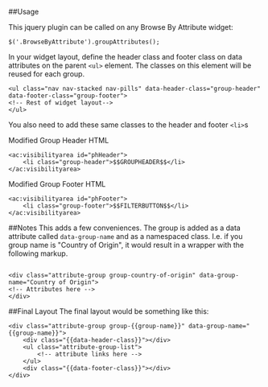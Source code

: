 ##Usage

This jquery plugin can be called on any Browse By Attribute widget:

```
$('.BrowseByAttribute').groupAttributes();
```

In your widget layout, define the header class and footer class on data attributes on the parent `<ul>` element. The classes on this element will be reused for each group. 

```
<ul class="nav nav-stacked nav-pills" data-header-class="group-header" data-footer-class="group-footer">
<!-- Rest of widget layout-->
</ul>
```

You also need to add these same classes to the header and footer `<li>`s

Modified Group Header HTML
```
<ac:visibilityarea id="phHeader">
    <li class="group-header">$$GROUPHEADER$$</li>
</ac:visibilityarea>
```

Modified Group Footer HTML
```
<ac:visibilityarea id="phFooter">
    <li class="group-footer">$$FILTERBUTTON$$</li>
</ac:visibilityarea>
```

##Notes
This adds a few conveniences. The group is added as a data attribute called `data-group-name` and as a namespaced class. I.e. if you group name is "Country of Origin", it would result in a wrapper with the following markup.

```

<div class="attribute-group group-country-of-origin" data-group-name="Country of Origin">
<!-- Attributes here -->
</div>
```

##Final Layout
The final layout would be something like this:

```
<div class="attribute-group group-{{group-name}}" data-group-name="{{group-name}}">
    <div class="{{data-header-class}}"></div>
    <ul class="attribute-group-list">
        <!-- attribute links here -->
    </ul>
    <div class="{{data-footer-class}}"></div>
</div>
```
